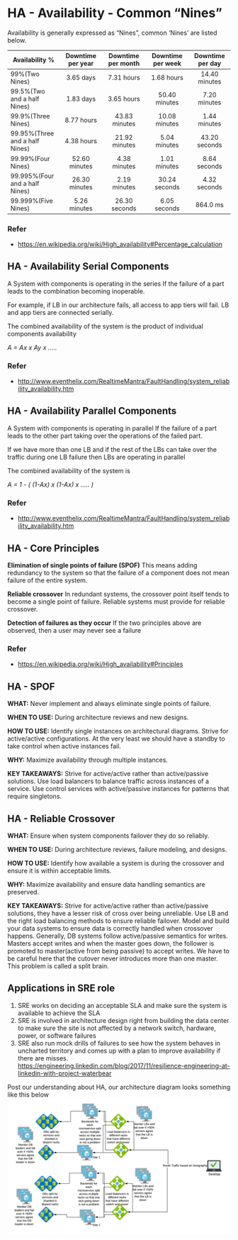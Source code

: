 # HA - Availability - Common “Nines”
Availability is generally expressed as “Nines”, common ‘Nines’  are listed below.

| Availability %                  | Downtime per year |  Downtime per month | Downtime per week | Downtime per day |
|---------------------------------|:-----------------:|:-------------------:|:-----------------:|:----------------:|
| 99%(Two Nines)                  |  3.65 days        |    7.31 hours       |  1.68 hours       |  14.40 minutes   | 
| 99.5%(Two and a half Nines)     |  1.83 days        |    3.65 hours       | 50.40 minutes     |   7.20 minutes   |
| 99.9%(Three Nines)              |  8.77 hours       |   43.83 minutes     | 10.08 minutes     |   1.44 minutes   |
| 99.95%(Three and a half Nines)  |  4.38 hours       |   21.92 minutes     |  5.04 minutes     |  43.20 seconds   |
| 99.99%(Four Nines)              | 52.60 minutes     |    4.38 minutes     |  1.01 minutes     |   8.64 seconds   |
| 99.995%(Four and a half Nines)  | 26.30 minutes     |    2.19 minutes     | 30.24 seconds     |   4.32 seconds   |
| 99.999%(Five Nines)             |  5.26 minutes     |   26.30 seconds     |  6.05 seconds     |  864.0 ms        |

### Refer
- https://en.wikipedia.org/wiki/High_availability#Percentage_calculation

## HA - Availability Serial Components

A System with components is operating in the series If the failure of a part leads to the combination becoming inoperable.

For example, if LB in our architecture fails, all access to app tiers will fail. LB and app tiers are connected serially.


The combined availability of the system is the product of individual components availability

*A = Ax x Ay x …..*

### Refer
- http://www.eventhelix.com/RealtimeMantra/FaultHandling/system_reliability_availability.htm

## HA - Availability Parallel Components

A System with components is operating in parallel If the failure of a part leads to the other part taking over the operations of the failed part.

If we have more than one LB and if the rest of the LBs can take over the traffic during one LB failure then LBs are operating in parallel

The combined availability of the system is

*A = 1 - ( (1-Ax) x (1-Ax) x ….. )*

### Refer
- http://www.eventhelix.com/RealtimeMantra/FaultHandling/system_reliability_availability.htm

## HA - Core Principles

**Elimination of single points of failure (SPOF)** This means adding redundancy to the system so that the failure of a component does not mean failure of the entire system.

**Reliable crossover** In redundant systems, the crossover point itself tends to become a single point of failure. Reliable systems must provide for reliable crossover.

**Detection of failures as they occur** If the two principles above are observed, then a user may never see a failure 

### Refer
- https://en.wikipedia.org/wiki/High_availability#Principles

## HA - SPOF

**WHAT:** Never implement and always eliminate single points of failure.

**WHEN TO USE:** During architecture reviews and new designs.

**HOW TO USE:** Identify single instances on architectural diagrams. Strive for active/active configurations. At the very least we should have a standby to take control when active instances fail.

**WHY:** Maximize availability through multiple instances.

**KEY TAKEAWAYS:** Strive for active/active rather than active/passive solutions. Use load balancers to balance traffic across instances of a service. Use control services with active/passive instances for patterns that require singletons.

## HA - Reliable Crossover

**WHAT:** Ensure when system components failover they do so reliably.

**WHEN TO USE:** During architecture reviews, failure modeling, and designs.

**HOW TO USE:** Identify how available a system is during the crossover and ensure it is within acceptable limits. 

**WHY:** Maximize availability and ensure data handling semantics are preserved.  

**KEY TAKEAWAYS:** Strive for active/active rather than active/passive solutions, they have a lesser risk of cross over being unreliable. Use LB and the right load balancing methods to ensure reliable failover. Model and build your data systems to ensure data is correctly handled when crossover happens. Generally, DB systems follow active/passive semantics for writes. Masters accept writes and when the master goes down, the follower is promoted to master(active from being passive) to accept writes. We have to be careful here that the cutover never introduces more than one master. This problem is called a split brain.

## Applications in SRE role

1. SRE works on deciding an acceptable SLA and make sure the system is available to achieve the SLA
2. SRE is involved in architecture design right from building the data center to make sure the site is not affected by a network switch, hardware, power, or software failures
3. SRE also run mock drills of failures to see how the system behaves in uncharted territory and comes up with a plan to improve availability if there are misses. 
https://engineering.linkedin.com/blog/2017/11/resilience-engineering-at-linkedin-with-project-waterbear


Post our understanding about HA, our architecture diagram looks something like this below
![HA Block Diagram](images/availability.jpg)

